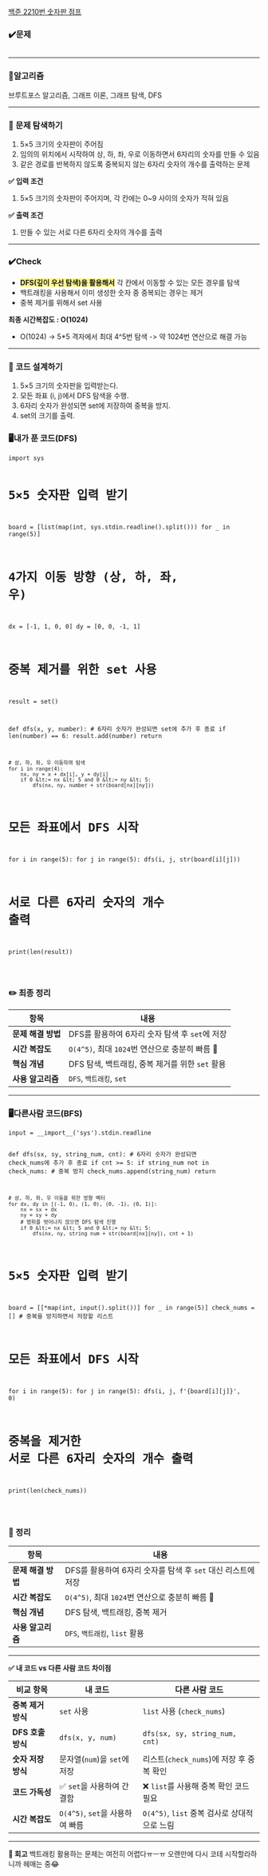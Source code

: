 <p><a href="https://www.acmicpc.net/problem/2210">백준 2210번 숫자판 점프</a></p>
<h3 id="✔️문제">✔️<strong>문제</strong></h3>
<p><img alt="" src="https://velog.velcdn.com/images/hyeyun98/post/ee41a81d-5cfe-4899-93ef-1a0924fb0263/image.png" /></p>
<hr />
<h3 id="📍알고리즘">📍<strong>알고리즘</strong></h3>
<p>브루트포스 알고리즘, 그래프 이론, 그래프 탐색, DFS</p>
<hr />
<h3 id="📌-문제-탐색하기"><strong>📌 문제 탐색하기</strong></h3>
<ol>
<li>5×5 크기의 숫자판이 주어짐</li>
<li>임의의 위치에서 시작하여 상, 하, 좌, 우로 이동하면서 6자리의 숫자를 만들 수 있음</li>
<li>같은 경로를 반복하지 않도록 중복되지 않는 6자리 숫자의 개수를 출력하는 문제</li>
</ol>
<p><strong>✅ 입력 조건</strong></p>
<ol>
<li>5×5 크기의 숫자판이 주어지며, 각 칸에는 0~9 사이의 숫자가 적혀 있음</li>
</ol>
<p><strong>✅ 출력 조건</strong></p>
<ol>
<li>만들 수 있는 서로 다른 6자리 숫자의 개수를 출력</li>
</ol>
<hr />
<h3 id="✔️check"><strong>✔️Check</strong></h3>
<ul>
<li><span style="background-color: #FFF689;"><strong>DFS(깊이 우선 탐색)을 활용해서</strong></span> 각 칸에서 이동할 수 있는 모든 경우를 탐색</li>
<li>백트래킹을 사용해서 이미 생성한 숫자 중 중복되는 경우는 제거</li>
<li>중복 제거를 위해서 set 사용</li>
</ul>
<p><strong>최종 시간복잡도 : O(1024)</strong></p>
<ul>
<li>O(1024) -&gt; 5*5 격자에서 최대 4^5번 탐색 -&gt; 약 1024번 연산으로 해결 가능</li>
</ul>
<hr />
<h3 id="📌-코드-설계하기"><strong>📌 코드 설계하기</strong></h3>
<ol>
<li>5×5 크기의 숫자판을 입력받는다.</li>
<li>모든 좌표 (i, j)에서 DFS 탐색을 수행.</li>
<li>6자리 숫자가 완성되면 set에 저장하여 중복을 방지.</li>
<li>set의 크기를 출력.</li>
</ol>
<h3 id="🖥️내가-푼-코드dfs"><strong>🖥️내가 푼 코드(DFS)</strong></h3>
<pre><code class="language-python">import sys

# 5×5 숫자판 입력 받기
board = [list(map(int, sys.stdin.readline().split())) for _ in range(5)]

# 4가지 이동 방향 (상, 하, 좌, 우)
dx = [-1, 1, 0, 0]
dy = [0, 0, -1, 1]

# 중복 제거를 위한 set 사용
result = set()

def dfs(x, y, number):
    # 6자리 숫자가 완성되면 set에 추가 후 종료
    if len(number) == 6:
        result.add(number)
        return

    # 상, 하, 좌, 우 이동하며 탐색
    for i in range(4):
        nx, ny = x + dx[i], y + dy[i]
        if 0 &lt;= nx &lt; 5 and 0 &lt;= ny &lt; 5:
            dfs(nx, ny, number + str(board[nx][ny]))

# 모든 좌표에서 DFS 시작
for i in range(5):
    for j in range(5):
        dfs(i, j, str(board[i][j]))

# 서로 다른 6자리 숫자의 개수 출력
print(len(result))

</code></pre>
<h3 id="✏️-최종-정리">✏️ 최종 정리</h3>
<table>
<thead>
<tr>
<th>항목</th>
<th>내용</th>
</tr>
</thead>
<tbody><tr>
<td><strong>문제 해결 방법</strong></td>
<td>DFS를 활용하여 6자리 숫자 탐색 후 <code>set</code>에 저장</td>
</tr>
<tr>
<td><strong>시간 복잡도</strong></td>
<td><code>O(4^5)</code>, 최대 <code>1024</code>번 연산으로 충분히 빠름 🚀</td>
</tr>
<tr>
<td><strong>핵심 개념</strong></td>
<td>DFS 탐색, 백트래킹, 중복 제거를 위한 <code>set</code> 활용</td>
</tr>
<tr>
<td><strong>사용 알고리즘</strong></td>
<td><code>DFS</code>, <code>백트래킹</code>, <code>set</code></td>
</tr>
</tbody></table>
<hr />
<h3 id="🖥️다른사람-코드bfs"><strong>🖥️다른사람 코드(BFS)</strong></h3>
<pre><code class="language-python">input = __import__('sys').stdin.readline  

def dfs(sx, sy, string_num, cnt):
    # 6자리 숫자가 완성되면 check_nums에 추가 후 종료
    if cnt &gt;= 5:
        if string_num not in check_nums:  # 중복 방지
            check_nums.append(string_num)
        return

    # 상, 하, 좌, 우 이동을 위한 방향 벡터
    for dx, dy in [(-1, 0), (1, 0), (0, -1), (0, 1)]:
        nx = sx + dx
        ny = sy + dy
        # 범위를 벗어나지 않으면 DFS 탐색 진행
        if 0 &lt;= nx &lt; 5 and 0 &lt;= ny &lt; 5:
            dfs(nx, ny, string_num + str(board[nx][ny]), cnt + 1)

# 5×5 숫자판 입력 받기
board = [[*map(int, input().split())] for _ in range(5)]
check_nums = []  # 중복을 방지하면서 저장할 리스트

# 모든 좌표에서 DFS 시작
for i in range(5):
    for j in range(5):
        dfs(i, j, f'{board[i][j]}', 0)

# 중복을 제거한 서로 다른 6자리 숫자의 개수 출력
print(len(check_nums))


</code></pre>
<h3 id="📌-정리">📌 정리</h3>
<table>
<thead>
<tr>
<th>항목</th>
<th>내용</th>
</tr>
</thead>
<tbody><tr>
<td><strong>문제 해결 방법</strong></td>
<td>DFS를 활용하여 6자리 숫자를 탐색 후 <code>set</code> 대신 리스트에 저장</td>
</tr>
<tr>
<td><strong>시간 복잡도</strong></td>
<td><code>O(4^5)</code>, 최대 <code>1024</code>번 연산으로 충분히 빠름 🚀</td>
</tr>
<tr>
<td><strong>핵심 개념</strong></td>
<td>DFS 탐색, 백트래킹, 중복 제거</td>
</tr>
<tr>
<td><strong>사용 알고리즘</strong></td>
<td><code>DFS</code>, <code>백트래킹</code>, <code>list</code> 활용</td>
</tr>
</tbody></table>
<hr />
<p><strong>✅ 내 코드 vs 다른 사람 코드 차이점</strong></p>
<table>
<thead>
<tr>
<th>비교 항목</th>
<th>내 코드</th>
<th>다른 사람 코드</th>
</tr>
</thead>
<tbody><tr>
<td><strong>중복 제거 방식</strong></td>
<td><code>set</code> 사용</td>
<td><code>list</code> 사용 (<code>check_nums</code>)</td>
</tr>
<tr>
<td><strong>DFS 호출 방식</strong></td>
<td><code>dfs(x, y, num)</code></td>
<td><code>dfs(sx, sy, string_num, cnt)</code></td>
</tr>
<tr>
<td><strong>숫자 저장 방식</strong></td>
<td>문자열(<code>num</code>)을 <code>set</code>에 저장</td>
<td>리스트(<code>check_nums</code>)에 저장 후 중복 확인</td>
</tr>
<tr>
<td><strong>코드 가독성</strong></td>
<td>✅ <code>set</code>을 사용하여 간결함</td>
<td>❌ <code>list</code>를 사용해 중복 확인 코드 필요</td>
</tr>
<tr>
<td><strong>시간 복잡도</strong></td>
<td><code>O(4^5)</code>, <code>set</code>을 사용하여 빠름</td>
<td><code>O(4^5)</code>, <code>list</code> 중복 검사로 상대적으로 느림</td>
</tr>
</tbody></table>
<hr />
<p><strong>📌 회고</strong>
백트래킹 활용하는 문제는 여전히 어렵다ㅠㅡㅠ
오랜만에 다시 코테 시작할라하니까 헤매는 중😂</p>